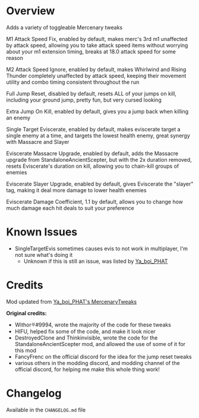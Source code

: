 # Overview

Adds a variety of toggleable Mercenary tweaks

M1 Attack Speed Fix, enabled by default, makes merc's 3rd m1 unaffected by attack speed, allowing you to take attack speed items without worrying about your m1 extension timing, breaks at 18.0 attack speed for some reason

M2 Attack Speed Ignore, enabled by default, makes Whirlwind and Rising Thunder completely unaffected by attack speed, keeping their movement utility and combo timing consistent throughout the run

Full Jump Reset, disabled by default, resets ALL of your jumps on kill, including your ground jump, pretty fun, but very cursed looking

Extra Jump On Kill, enabled by default, gives you a jump back when killing an enemy

Single Target Eviscerate, enabled by default, makes eviscerate target a single enemy at a time, and targets the lowest health enemy, great synergy with Massacre and Slayer

Eviscerate Massacre Upgrade, enabled by default, adds the Massacre upgrade from StandaloneAncientScepter, but with the 2x duration removed, resets Eviscerate's duration on kill, allowing you to chain-kill groups of enemies

Eviscerate Slayer Upgrade, enabled by default, gives Eviscerate the "slayer" tag, making it deal more damage to lower health enemies

Eviscerate Damage Coefficient, 1.1 by default, allows you to change how much damage each hit deals to suit your preference

# Known Issues

- SingleTargetEvis sometimes causes evis to not work in multiplayer, I'm not sure what's doing it
  - Unknown if this is still an issue, was listed by [Ya_boi_PHAT](https://thunderstore.io/package/Ya_boi_PHAT/MercenaryTweaks/)

# Credits

Mod updated from [Ya_boi_PHAT's MercenaryTweaks](https://thunderstore.io/package/Ya_boi_PHAT/MercenaryTweaks/)

**Original credits:**

- Withor⛧#9994, wrote the majority of the code for these tweaks
- HIFU, helped fix some of the code, and make it look nicer
- DestroyedClone and Thinkinvisible, wrote the code for the StandaloneAncientScepter mod, and allowed the use of some of it for this mod
- FancyFrenc on the official discord for the idea for the jump reset tweaks
- various others in the modding discord, and modding channel of the official discord, for helping me make this whole thing work!

# Changelog

Available in the `CHANGELOG.md` file